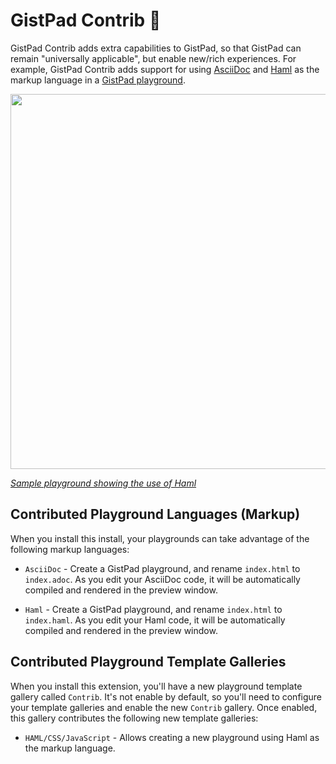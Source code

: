 # GistPad Contrib 📘

GistPad Contrib adds extra capabilities to GistPad, so that GistPad can remain "universally applicable", but enable new/rich experiences. For example, GistPad Contrib adds support for using [AsciiDoc](https://en.wikipedia.org/wiki/AsciiDoc) and [Haml](https://npmjs.org/npm) as the markup language in a [GistPad playground](https://github.com/vsls-contrib/gistpad#playgrounds). 

<img width="600px" src="https://user-images.githubusercontent.com/116461/79127194-4c5c5380-7d56-11ea-8ae4-7cd2b4d9cb3b.png" />

[_Sample playground showing the use of Haml_](https://gist.github.com/lostintangent/dfcf334a99e07fd289a199a0358163e1)

## Contributed Playground Languages (Markup)

When you install this install, your playgrounds can take advantage of the following markup languages:

- `AsciiDoc` - Create a GistPad playground, and rename `index.html` to `index.adoc`. As you edit your AsciiDoc code, it will be automatically compiled and rendered in the preview window.
  
- `Haml` - Create a GistPad playground, and rename `index.html` to `index.haml`. As you edit your Haml code, it will be automatically compiled and rendered in the preview window.

## Contributed Playground Template Galleries

When you install this extension, you'll have a new playground template gallery called `Contrib`. It's not enable by default, so you'll need to configure your template galleries and enable the new `Contrib` gallery. Once enabled, this gallery contributes the following new template galleries:

- `HAML/CSS/JavaScript` - Allows creating a new playground using Haml as the markup language.
